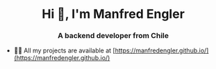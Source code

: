<h1 align="center">Hi 👋, I'm Manfred Engler</h1>
<h3 align="center">A backend developer from Chile</h3>

- 👨‍💻 All my projects are available at [https://manfredengler.github.io/](https://manfredengler.github.io/)
